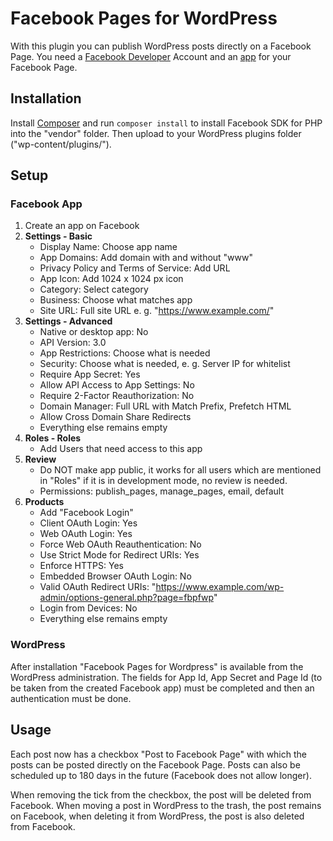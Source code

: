 # Facebook Pages for WordPress #

With this plugin you can publish WordPress posts directly on a Facebook Page.
You need a [Facebook Developer](https://developers.facebook.com/) Account and
an [app](https://developers.facebook.com/apps/) for your Facebook Page.


## Installation ##

Install [Composer](https://getcomposer.org/) and run `composer install` to
install Facebook SDK for PHP into the "vendor" folder. Then upload to your
WordPress plugins folder ("wp-content/plugins/").


## Setup ##

### Facebook App ###

1. Create an app on Facebook
2. **Settings - Basic**
	* Display Name: Choose app name
	* App Domains: Add domain with and without "www"
	* Privacy Policy and Terms of Service: Add URL
	* App Icon: Add 1024 x 1024 px icon
	* Category: Select category
	* Business: Choose what matches app
	* Site URL: Full site URL e. g. "https://www.example.com/"
3. **Settings - Advanced**
	* Native or desktop app: No
	* API Version: 3.0
	* App Restrictions: Choose what is needed
	* Security: Choose what is needed, e. g. Server IP for whitelist
	* Require App Secret: Yes
	* Allow API Access to App Settings: No
	* Require 2-Factor Reauthorization: No
	* Domain Manager: Full URL with Match Prefix, Prefetch HTML
	* Allow Cross Domain Share Redirects
	* Everything else remains empty
4. **Roles - Roles**
	* Add Users that need access to this app
5. **Review**
	* Do NOT make app public, it works for all users which are mentioned in
	  "Roles" if it is in development mode, no review is needed.
	* Permissions: publish_pages, manage_pages, email, default
6. **Products**
	* Add "Facebook Login"
	* Client OAuth Login: Yes
	* Web OAuth Login: Yes
	* Force Web OAuth Reauthentication: No
	* Use Strict Mode for Redirect URIs: Yes
	* Enforce HTTPS: Yes
	* Embedded Browser OAuth Login: No
	* Valid OAuth Redirect URIs: "https://www.example.com/wp-admin/options-general.php?page=fbpfwp"
	* Login from Devices: No
	* Everything else remains empty

### WordPress ###

After installation "Facebook Pages for Wordpress" is available from the
WordPress administration. The fields for App Id, App Secret and Page Id
(to be taken from the created Facebook app) must be completed and then
an authentication must be done.


## Usage ##

Each post now has a checkbox "Post to Facebook Page" with which the posts can be
posted directly on the Facebook Page. Posts can also be scheduled up to 180 days
in the future (Facebook does not allow longer).

When removing the tick from the checkbox, the post will be deleted from
Facebook. When moving a post in WordPress to the trash, the post remains on
Facebook, when deleting it from WordPress, the post is also deleted from Facebook.
